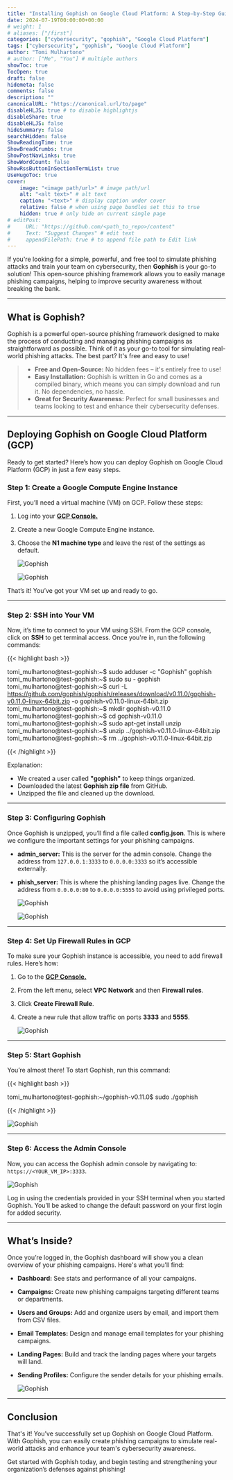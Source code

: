 ```yaml
---
title: "Installing Gophish on Google Cloud Platform: A Step-by-Step Guide"
date: 2024-07-19T00:00:00+00:00
# weight: 1
# aliases: ["/first"]
categories: ["cybersecurity", "gophish", "Google Cloud Platform"]
tags: ["cybersecurity", "gophish", "Google Cloud Platform"]
author: "Tomi Mulhartono"
# author: ["Me", "You"] # multiple authors
showToc: true
TocOpen: true
draft: false
hidemeta: false
comments: false
description: ""
canonicalURL: "https://canonical.url/to/page"
disableHLJS: true # to disable highlightjs
disableShare: true
disableHLJS: false
hideSummary: false
searchHidden: false
ShowReadingTime: true
ShowBreadCrumbs: true
ShowPostNavLinks: true
ShowWordCount: false
ShowRssButtonInSectionTermList: true
UseHugoToc: true
cover:
    image: "<image path/url>" # image path/url
    alt: "<alt text>" # alt text
    caption: "<text>" # display caption under cover
    relative: false # when using page bundles set this to true
    hidden: true # only hide on current single page
# editPost:
#     URL: "https://github.com/<path_to_repo>/content"
#     Text: "Suggest Changes" # edit text
#     appendFilePath: true # to append file path to Edit link
---
```


If you're looking for a simple, powerful, and free tool to simulate phishing attacks and train your team on cybersecurity, then **Gophish** is your go-to solution! This open-source phishing framework allows you to easily manage phishing campaigns, helping to improve security awareness without breaking the bank.

---

## What is Gophish?

Gophish is a powerful open-source phishing framework designed to make the process of conducting and managing phishing campaigns as straightforward as possible. Think of it as your go-to tool for simulating real-world phishing attacks. The best part? It's free and easy to use!

>- **Free and Open-Source:** No hidden fees – it's entirely free to use!
>- **Easy Installation:** Gophish is written in Go and comes as a compiled binary, which means you can simply download and run it. No dependencies, no hassle.
>- **Great for Security Awareness:** Perfect for small businesses and teams looking to test and enhance their cybersecurity defenses.

---

## Deploying Gophish on Google Cloud Platform (GCP)

Ready to get started? Here’s how you can deploy Gophish on Google Cloud Platform (GCP) in just a few easy steps.

### Step 1: Create a Google Compute Engine Instance

First, you’ll need a virtual machine (VM) on GCP. Follow these steps:

1. Log into your **[GCP Console.](https://console.cloud.google.com/)**
2. Create a new Google Compute Engine instance.
3. Choose the **N1 machine type** and leave the rest of the settings as default.

    ![Gophish](/images/gophish-1.jpg)

    ![Gophish](/images/gophish-2.jpg)

That’s it! You’ve got your VM set up and ready to go.

---

### Step 2: SSH into Your VM

Now, it’s time to connect to your VM using SSH. From the GCP console, click on **SSH** to get terminal access. Once you're in, run the following commands:


{{< highlight bash >}}

tomi_mulhartono@test-gophish:~$ sudo adduser -c "Gophish" gophish
tomi_mulhartono@test-gophish:~$ sudo su - gophish
tomi_mulhartono@test-gophish:~$ curl -L https://github.com/gophish/gophish/releases/download/v0.11.0/gophish-v0.11.0-linux-64bit.zip -o gophish-v0.11.0-linux-64bit.zip
tomi_mulhartono@test-gophish:~$ mkdir gophish-v0.11.0
tomi_mulhartono@test-gophish:~$ cd gophish-v0.11.0
tomi_mulhartono@test-gophish:~$ sudo apt-get install unzip
tomi_mulhartono@test-gophish:~$ unzip ../gophish-v0.11.0-linux-64bit.zip
tomi_mulhartono@test-gophish:~$ rm ../gophish-v0.11.0-linux-64bit.zip

{{< /highlight >}}

Explanation:

- We created a user called **"gophish"** to keep things organized.
- Downloaded the latest **Gophish zip file** from GitHub.
- Unzipped the file and cleaned up the download.

---

### Step 3: Configuring Gophish
Once Gophish is unzipped, you’ll find a file called **config.json**. This is where we configure the important settings for your phishing campaigns.

- **admin_server:** This is the server for the admin console. Change the address from `127.0.0.1:3333` to `0.0.0.0:3333` so it’s accessible externally.
- **phish_server:** This is where the phishing landing pages live. Change the address from `0.0.0.0:80` to `0.0.0.0:5555` to avoid using privileged ports.

    ![Gophish](/images/gophish-3.jpg)

    ![Gophish](/images/gophish-4.jpg)

---

### Step 4: Set Up Firewall Rules in GCP

To make sure your Gophish instance is accessible, you need to add firewall rules. Here’s how:

1. Go to the **[GCP Console.](https://console.cloud.google.com/)**
2. From the left menu, select **VPC Network** and then **Firewall rules**.
3. Click **Create Firewall Rule**.
4. Create a new rule that allow traffic on ports **3333** and **5555**.

    ![Gophish](/images/gophish-5.jpg)

---

### Step 5: Start Gophish
You’re almost there! To start Gophish, run this command:

{{< highlight bash >}}

tomi_mulhartono@test-gophish:~/gophish-v0.11.0$ sudo ./gophish

{{< /highlight >}}

![Gophish](/images/gophish-6.jpg)

---

### Step 6: Access the Admin Console

Now, you can access the Gophish admin console by navigating to: `https://<YOUR_VM_IP>:3333`. 

![Gophish](/images/gophish-7.jpg)

Log in using the credentials provided in your SSH terminal when you started Gophish. You’ll be asked to change the default password on your first login for added security.

---

## What’s Inside?

Once you’re logged in, the Gophish dashboard will show you a clean overview of your phishing campaigns. Here's what you'll find:
- **Dashboard:** See stats and performance of all your campaigns.
- **Campaigns:** Create new phishing campaigns targeting different teams or departments.
- **Users and Groups:** Add and organize users by email, and import them from CSV files.
- **Email Templates:** Design and manage email templates for your phishing campaigns.
- **Landing Pages:** Build and track the landing pages where your targets will land.
- **Sending Profiles:** Configure the sender details for your phishing emails.

    ![Gophish](/images/gophish-8.jpg)

---

## Conclusion
That's it! You’ve successfully set up Gophish on Google Cloud Platform. With Gophish, you can easily create phishing campaigns to simulate real-world attacks and enhance your team's cybersecurity awareness.

Get started with Gophish today, and begin testing and strengthening your organization’s defenses against phishing!
